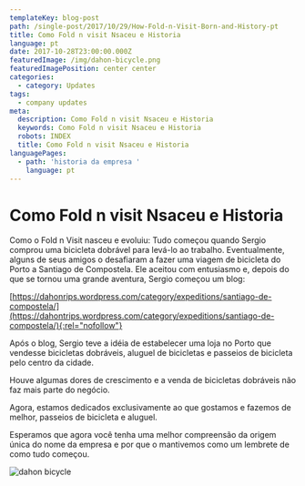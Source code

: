 ```yaml
---
templateKey: blog-post
path: /single-post/2017/10/29/How-Fold-n-Visit-Born-and-History-pt
title: Como Fold n visit Nsaceu e Historia
language: pt
date: 2017-10-28T23:00:00.000Z
featuredImage: /img/dahon-bicycle.png
featuredImagePosition: center center
categories:
  - category: Updates
tags:
  - company updates
meta:
  description: Como Fold n visit Nsaceu e Historia
  keywords: Como Fold n visit Nsaceu e Historia
  robots: INDEX
  title: Como Fold n visit Nsaceu e Historia
languagePages:
  - path: 'historia da empresa '
    language: pt
---
```

# Como Fold n visit Nsaceu e Historia

Como o Fold n Visit nasceu e evoluiu: Tudo começou quando Sergio comprou uma bicicleta dobrável para levá-lo ao trabalho. Eventualmente, alguns de seus amigos o desafiaram a fazer uma viagem de bicicleta do Porto a Santiago de Compostela. Ele aceitou com entusiasmo e, depois do que se tornou uma grande aventura, Sergio começou um blog:

[https://dahonrips.wordpress.com/category/expeditions/santiago-de-compostela/](https://dahontrips.wordpress.com/category/expeditions/santiago-de-compostela/){:rel="nofollow"}

Após o blog, Sergio teve a idéia de estabelecer uma loja no Porto que vendesse bicicletas dobráveis, aluguel de bicicletas e passeios de bicicleta pelo centro da cidade.

Houve algumas dores de crescimento e a venda de bicicletas dobráveis não faz mais parte do negócio. 

Agora, estamos dedicados exclusivamente ao que gostamos e fazemos de melhor, passeios de bicicleta e aluguel. 

Esperamos que agora você tenha uma melhor compreensão da origem única do nome da empresa e por que o mantivemos como um lembrete de como tudo começou.

![dahon bicycle](/img/dahon-bicycle.png "dahon bicycle")
